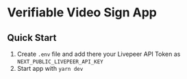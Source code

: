 # Verifiable Video Sign App

## Quick Start

1. Create `.env` file and add there your Livepeer API Token as `NEXT_PUBLIC_LIVEPEER_API_KEY`
2. Start app with `yarn dev`
